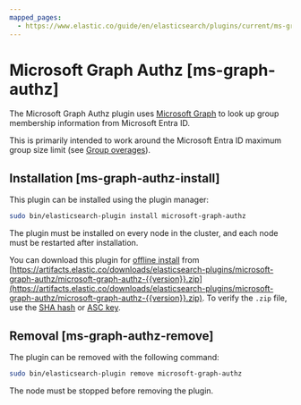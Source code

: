 ```yaml
---
mapped_pages:
  - https://www.elastic.co/guide/en/elasticsearch/plugins/current/ms-graph-authz.html
---
```


# Microsoft Graph Authz [ms-graph-authz]

The Microsoft Graph Authz plugin uses [Microsoft Graph](https://learn.microsoft.com/en-us/graph/api/user-list-memberof) to look up group membership information from Microsoft Entra ID.

This is primarily intended to work around the Microsoft Entra ID maximum group size limit (see [Group overages](https://learn.microsoft.com/en-us/security/zero-trust/develop/configure-tokens-group-claims-app-roles#group-overages)).

## Installation [ms-graph-authz-install]

This plugin can be installed using the plugin manager:

```sh
sudo bin/elasticsearch-plugin install microsoft-graph-authz
```

The plugin must be installed on every node in the cluster, and each node must be restarted after installation.

You can download this plugin for [offline install](/reference/elasticsearch-plugins/plugin-management-custom-url.md) from [https://artifacts.elastic.co/downloads/elasticsearch-plugins/microsoft-graph-authz/microsoft-graph-authz-{{version}}.zip](https://artifacts.elastic.co/downloads/elasticsearch-plugins/microsoft-graph-authz/microsoft-graph-authz-{{version}}.zip). To verify the `.zip` file, use the [SHA hash](https://artifacts.elastic.co/downloads/elasticsearch-plugins/microsoft-graph-authz/microsoft-graph-authz-{{version}}.zip.sha512) or [ASC key](https://artifacts.elastic.co/downloads/elasticsearch-plugins/microsoft-graph-authz/microsoft-graph-authz-{{version}}.zip.asc).


## Removal [ms-graph-authz-remove]

The plugin can be removed with the following command:

```sh
sudo bin/elasticsearch-plugin remove microsoft-graph-authz
```

The node must be stopped before removing the plugin.



